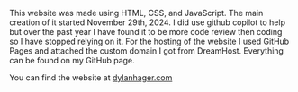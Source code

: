 This website was made using HTML, CSS, and JavaScript. The main creation of it started November 29th, 2024. I did use github copilot to help but over the past year I have found it to be more code review then coding so I have stopped relying on it. For the hosting of the website I used GitHub Pages and attached the custom domain I got from DreamHost. Everything can be found on my GitHub page.

You can find the website at [dylanhager.com](https://dylanhager.com)

